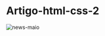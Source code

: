 # Artigo-html-css-2
![news-maio](https://github.com/pauloadm2008/Artigo-html-css-2/assets/85966406/e21387df-2e1f-43c9-8948-a5d6974a62cb)

